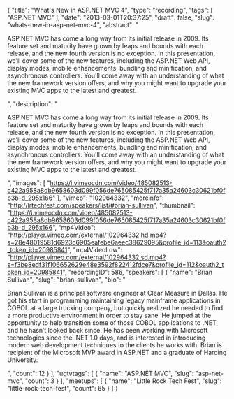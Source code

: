 {
  "title": "What's New in ASP.NET MVC 4",
  "type": "recording",
  "tags": [
    "ASP.NET MVC"
  ],
  "date": "2013-03-01T20:37:25",
  "draft": false,
  "slug": "whats-new-in-asp-net-mvc-4",
  "abstract": "<p>ASP.NET MVC has come a long way from its initial release in 2009. Its feature set and maturity have grown by leaps and bounds with each release, and the new fourth version is no exception. In this presentation, we'll cover some of the new features, including the ASP.NET Web API, display modes, mobile enhancements, bundling and minification, and asynchronous controllers. You'll come away with an understanding of what the new framework version offers, and why you might want to upgrade your existing MVC apps to the latest and greatest.</p>",
  "description": "<p>ASP.NET MVC has come a long way from its initial release in 2009. Its feature set and maturity have grown by leaps and bounds with each release, and the new fourth version is no exception. In this presentation, we'll cover some of the new features, including the ASP.NET Web API, display modes, mobile enhancements, bundling and minification, and asynchronous controllers. You'll come away with an understanding of what the new framework version offers, and why you might want to upgrade your existing MVC apps to the latest and greatest.</p>",
  "images": [
    "https://i.vimeocdn.com/video/485082513-c422a958a8db9658603d099f056de765085425f717a35a24603c30621bf0fb3b-d_295x166"
  ],
  "vimeo": "102964332",
  "moreinfo": "http://lrtechfest.com/speakers/list/#brian-sullivan",
  "thumbnail": "https://i.vimeocdn.com/video/485082513-c422a958a8db9658603d099f056de765085425f717a35a24603c30621bf0fb3b-d_295x166",
  "mp4Video": "http://player.vimeo.com/external/102964332.hd.mp4?s=28e48019581d6923c6905eafebe6aeec38629095&profile_id=113&oauth2_token_id=20985841",
  "mp4VideoLow": "http://player.vimeo.com/external/102964332.sd.mp4?s=f3be8edf31f106652629e48e3592f822412fdce7&profile_id=112&oauth2_token_id=20985841",
  "recordingID": 586,
  "speakers": [
    {
      "name": "Brian Sullivan",
      "slug": "brian-sullivan",
      "bio": "<p>Brian Sullivan is a principal software engineer at Clear Measure in Dallas. He got his start in programming maintaining legacy mainframe applications in COBOL at a large trucking company, but quickly realized he needed to find a more productive environment in order to stay sane. He jumped at the opportunity to help transition some of those COBOL applications to .NET, and he hasn’t looked back since. He has been working with Microsoft technologies since the .NET 1.0 days, and is interested in introducing modern web development techniques to the clients he works with. Brian is recipient of the Microsoft MVP award in ASP.NET and a graduate of Harding University.</p>",
      "count": 12
    }
  ],
  "ugtvtags": [
    {
      "name": "ASP.NET MVC",
      "slug": "asp-net-mvc",
      "count": 3
    }
  ],
  "meetups": [
    {
      "name": "Little Rock Tech Fest",
      "slug": "little-rock-tech-fest",
      "count": 65
    }
  ]
}